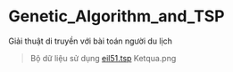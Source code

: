 # Genetic_Algorithm_and_TSP
Giải thuật di truyền với bài toán người du lịch
> Bộ dữ liệu sử dụng [eil51.tsp](http://elib.zib.de/pub/mp-testdata/tsp/tsplib/tsp/eil51.tsp)
Ketqua.png
